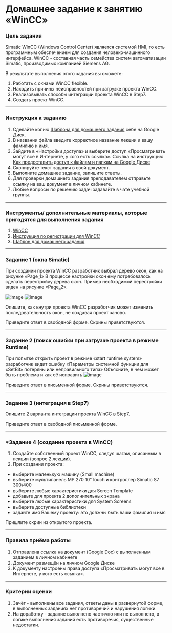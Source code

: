 # Домашнее задание к занятию «WinCC»

### Цель задания

Simatic WinCC (Windows Control Center) является системой HMI, то есть программным обеспечением для создания человеко-машинного интерфейса.  WinCC - составная часть семейства систем автоматизации Simatic, производимых компанией Siemens AG. 

В результате выполнения этого задания вы сможете:

1. Работать с окнами WinCC flexible.
2. Находить причины неисправностей при загрузке проекта WinCC.
3. Реализовывать способы интеграции проекта WinCC в Step7.
4. Создать проект WinCC.

------

### Инструкция к заданию

1. Сделайте копию [Шаблона для домашнего задания](https://docs.google.com/document/d/1zMiXFVbQfThpDjIDXWCMfFhiItf6xTUbK7sXsEp7NPo/edit?usp=sharing) себе на Google Диск.
2. В названии файла введите корректное название лекции и вашу фамилию и имя.
3. Зайдите в «Настройки доступа» и выберите доступ «Просматривать могут все в Интернете, у кого есть ссылка». Ссылка на инструкцию [Как предоставить доступ к файлам и папкам на Google Диске](https://support.google.com/docs/answer/2494822?hl=ru&co=GENIE.Platform%3DDesktop)
4. Скопируйте текст задания в свой документ.
5. Выполните домашнее задание, запишите ответы.
6. Для проверки домашнего задания преподавателем отправьте ссылку на ваш документ в личном кабинете.
7. Любые вопросы по решению задач задавайте в чате учебной группы.

------

### Инструменты/ дополнительные материалы, которые пригодятся для выполнения задания

1. [WinCC](https://support.industry.siemens.com/cs/document/67797298/simatic-wincc-v12-trial-download?dti=0&lc=en-WW)
2. [Инструкция по регистрации для WinCC](https://docs.google.com/document/d/1T1w7rYufd_u8RXzDMTJZgvqz1lyzFY3CxFOv_gRW9ZI/edit?usp=sharing)
3. [Шаблон для домашнего задания](https://docs.google.com/document/d/1zMiXFVbQfThpDjIDXWCMfFhiItf6xTUbK7sXsEp7NPo/edit?usp=sharing)

-----

### Задание 1 (окна Simatic)

При создании проекта WinCC разработчик выбрал дерево окон, как на рисунке «Page_1»
В процессе настройки окон ему потребовалось сделать перестройку дерева окон. Пример необходимой перестройки виден на рисунке «Page_2».

![image](https://user-images.githubusercontent.com/99606697/162718289-8d60f496-7093-4971-a765-9aac6336e3e1.png) ![image](https://user-images.githubusercontent.com/99606697/162718347-f550da01-e6c5-4c87-b037-01b2e70738be.png)

Опишите, как внутри проекта WinCC разработчик может изменить последовательность окон, не создавая проект заново.

Приведите ответ в свободной форме. Скрины приветствуются.

------

### Задание 2 (поиск ошибки при загрузке проекта в режиме Runtime)

При попытке открыть проект в режиме  «start runtime system» разработчик видит ошибку «Параметры системной функции для «SetBit» потеряны или неправильного типа»
Объясните, в чем может быть проблема и как её исправить
![image](https://user-images.githubusercontent.com/99606697/162719589-35bc0e4b-eb44-4a24-94cf-3967168492fe.png)

Приведите ответ в письменной форме. Скрины приветствуются.

------

### Задание 3 (интеграция в Step7)

Опишите 2 варианта интеграции проекта WinCC в Step7.

Приведите ответ в свободной письменной форме.

------

### *Задание 4 (создание проекта в WinCC)

1.	Создайте собственный проект WinCC, следуя шагам, описанным в лекции (вопрос 2 лекции).
2.	При создании проекта:
- выберите маленькую машину (Small machine)
- выберите мультипанель MP 270 10”Touch и контроллер Simatic S7 300\400
- выберите любые характеристики для Screen Template
- добавьте для проекта 2 дополнительных экрана
- выберите любые характеристики для System Screens
- выберите доступные библиотеки
- задайте имя Вашему проекту: это должны быть ваши фамилия и имя

Пришлите скрин из открытого проекта.

------

### Правила приёма работы

1. Отправлена ссылка на документ (Google Doc) с выполненным заданием в личном кабинете
2. Документ размещён на личном Google Диске
3. К документу настроены права доступа «Просматривать могут все в Интернете, у кого есть ссылка».

------

### Критерии оценки

1. Зачёт - выполнены все задания, ответы даны в развернутой форме, в выполненных заданиях нет противоречий и нарушения логики.
2. На доработку - задание выполнено частично или не выполнено, в логике выполнения заданий есть противоречия, существенные недостатки.

